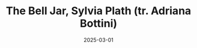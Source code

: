 ---
title: "The Bell Jar, Sylvia Plath (tr. Adriana Bottini)"
date: "2025-03-01"
wikipediaURL: "https://www.goodreads.com/book/show/33849357-la-campana-di-vetro"
---